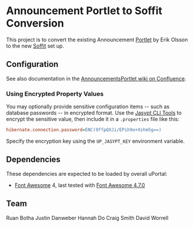 # Announcement Portlet to Soffit Conversion

This project is to convert the existing Announcement [Portlet][] by Erik Olsson to the new [Soffit][] set up. 

## Configuration

See also documentation in the [AnnouncementsPortlet wiki on Confluence][].

### Using Encrypted Property Values

You may optionally provide sensitive configuration items -- such as database passwords -- in encrypted format.  Use the [Jasypt CLI Tools][] to encrypt the sensitive value, then include it in a `.properties` file like this:

``` ini
hibernate.connection.password=ENC(9ffpQXJi/EPih9o+Xshm5g==)
```

Specify the encryption key using the `UP_JASYPT_KEY` environment variable.

## Dependencies

These dependencies are expected to be loaded by overall uPortal:

*   [Font Awesome][] 4, last tested with [Font Awesome 4.7.0][]

## Team

Ruan Botha
Justin Danweber
Hannah Do
Craig Smith
David Worrell

[Portlet]: https://wiki.jasig.org/display/PLT/Jasig+Sponsored+Portlets
[Soffit]: https://github.com/uPortal-Project/soffit-samples
[AnnouncementsPortlet wiki on Confluence]: https://wiki.jasig.org/display/PLT/Announcements+Portlet
[Font Awesome]: http://fontawesome.io/
[Jasypt CLI Tools]: http://www.jasypt.org/cli.html
[Font Awesome 4.7.0]: https://github.com/FortAwesome/Font-Awesome/releases/tag/v4.7.0
